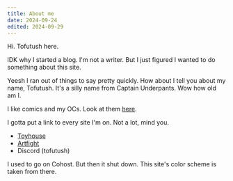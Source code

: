 ```yaml
---
title: About me
date: 2024-09-24
edited: 2024-09-29
---
```


Hi. Tofutush here.

IDK why I started a blog. I'm not a writer. But I just figured I wanted to do something about this site.

Yeesh I ran out of things to say pretty quickly. How about I tell you about my name, Tofutush. It's a silly name from Captain Underpants. Wow how old am I.

I like comics and my OCs. Look at them [here](https://tofutush.github.io/The-Iron-Ragdoll).

I gotta put a link to every site I'm on. Not a lot, mind you.

- [Toyhouse](https://toyhou.se/Tofutush)
- [Artfight](https://artfight.net/~Tofutush)
- Discord (tofutush)

I used to go on Cohost. But then it shut down. This site's color scheme is taken from there.
